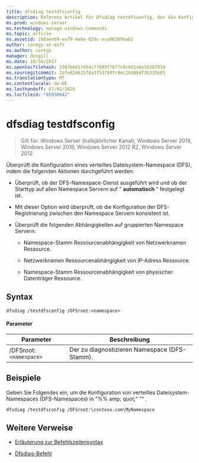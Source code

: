 ```yaml
---
title: dfsdiag testdfsconfig
description: Referenz Artikel für Dfsdiag testdfsconfig, der die Konfiguration eines verteiltes Dateisystem-Namespace (DFS) prüft.
ms.prod: windows-server
ms.technology: manage-windows-commands
ms.topic: article
ms.assetid: 106aeeb9-ea79-4e6e-829c-eca06309bab2
author: coreyp-at-msft
ms.author: coreyp
manager: dongill
ms.date: 10/16/2017
ms.openlocfilehash: 3387b661f454cff089f76f7c9c0d1abe59387010
ms.sourcegitcommit: 2afed2461574a3f53f84fc9ec28d86df3b335685
ms.translationtype: MT
ms.contentlocale: de-DE
ms.lasthandoff: 07/02/2020
ms.locfileid: "85930642"
---
```

# <a name="dfsdiag-testdfsconfig"></a>dfsdiag testdfsconfig

> Gilt für: Windows Server (halbjährlicher Kanal), Windows Server 2019, Windows Server 2016, Windows Server 2012 R2, Windows Server 2012

Überprüft die Konfiguration eines verteiltes Dateisystem-Namespace (DFS), indem die folgenden Aktionen durchgeführt werden:

- Überprüft, ob der DFS-Namespace-Dienst ausgeführt wird und ob der Starttyp auf allen Namespace Servern auf " **automatisch** " festgelegt ist.

- Mit dieser Option wird überprüft, ob die Konfiguration der DFS-Registrierung zwischen den Namespace Servern konsistent ist.

- Überprüft die folgenden Abhängigkeiten auf gruppierten Namespace Servern:

  - Namespace-Stamm Ressourcenabhängigkeit von Netzwerknamen Ressource.

  - Netzwerknamen Ressourcenabhängigkeit von IP-Adress Ressource.

  - Namespace-Stamm Ressourcenabhängigkeit von physischer Datenträger Ressource.

## <a name="syntax"></a>Syntax

```
dfsdiag /testdfsconfig /DFSroot:<namespace>
```

#### <a name="parameters"></a>Parameter

| Parameter | Beschreibung |
| --------- | ----------- |
| /DFSroot:`<namespace>` | Der zu diagnostizieren Namespace (DFS-Stamm). |

## <a name="examples"></a>Beispiele

Geben Sie Folgendes ein, um die Konfiguration von verteiltes Dateisystem-Namespaces (DFS-Namespaces) in "%% amp; quot;" "" *.*

```
dfsdiag /testdfsconfig /DFSroot:\contoso.com\MyNamespace
```

## <a name="additional-references"></a>Weitere Verweise

- [Erläuterung zur Befehlszeilensyntax](command-line-syntax-key.md)

- [Dfsdiag-Befehl](dfsdiag.md)
